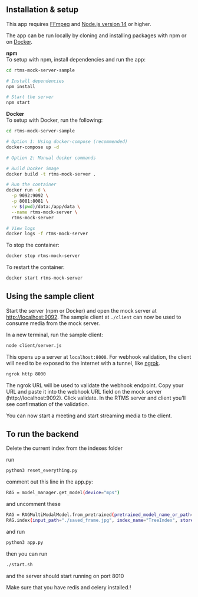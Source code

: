 
## Installation & setup

This app requires [FFmpeg](https://github.com/FFmpeg/FFmpeg) and [Node.js version 14]() or higher.

The app can be run locally by cloning and installing packages with npm or on [Docker](https://www.docker.com/).

**npm** <br/>
To setup with npm, install dependencies and run the app:

```bash
cd rtms-mock-server-sample

# Install dependencies
npm install

# Start the server
npm start
```

**Docker** <br/>
To setup with Docker, run the following:

```bash
cd rtms-mock-server-sample

# Option 1: Using docker-compose (recommended)
docker-compose up -d

# Option 2: Manual docker commands

# Build Docker image
docker build -t rtms-mock-server .

# Run the container
docker run -d \
  -p 9092:9092 \
  -p 8081:8081 \
  -v $(pwd)/data:/app/data \
  --name rtms-mock-server \
  rtms-mock-server

# View logs
docker logs -f rtms-mock-server
```

To stop the container:

```bash
docker stop rtms-mock-server
```

To restart the container:

```bash
docker start rtms-mock-server
```

## Using the sample client

Start the server (npm or Docker) and open the mock server at [http://localhost:9092](http://localhost:9092). The sample client at `./client` can now be used to consume media from the mock server.

In a new terminal, run the sample client:

```bash
node client/server.js
```

This opens up a server at `localhost:8000`. For webhook validation, the client will need to be exposed to the internet with a tunnel, like [ngrok](https://ngrok.com/).

```bash
ngrok http 8000
```

The ngrok URL will be used to validate the webhook endpoint. Copy your URL and paste it into the webhook URL field on the mock server (http://localhost:9092). Click validate. In the RTMS server and client you'll see confirmation of the validation.

You can now start a meeting and start streaming media to the client.

## To run the backend

Delete the current index from the indexes folder

run 

```bash
python3 reset_everything.py
```

comment out this line in the app.py: 
```bash
RAG = model_manager.get_model(device="mps")
```

and uncomment these

```bash
RAG = RAGMultiModalModel.from_pretrained(pretrained_model_name_or_path="/Users/yahiasalman/Desktop/RetainAll/RetainBackend/app/models/colqwen2-v1.0", index_root="./index", device="mps")
RAG.index(input_path="./saved_frame.jpg", index_name="TreeIndex", store_collection_with_index=True, overwrite=True)
```

and run 
```bash
python3 app.py
```

then you can run 

```bash
./start.sh
```

and the server should start running on port 8010

Make sure that you have redis and celery installed.!

```


